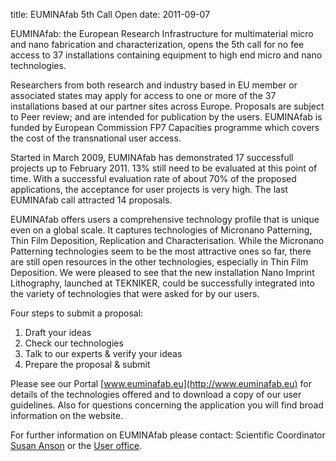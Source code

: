 title: EUMINAfab 5th Call Open
date: 2011-09-07  

EUMINAfab: the European Research Infrastructure for multimaterial micro and nano fabrication and characterization, opens the 5th call for no fee access to 37 installations containing equipment to high end micro and nano technologies.
<!--break-->
Researchers from both research and industry based in EU member or associated states may apply for access to one or more of the 37 installations based at our partner sites across Europe. Proposals are subject to Peer review; and are intended for publication by the users. EUMINAfab is funded by European Commission FP7 Capacities programme which covers the cost of the transnational user access.  

Started in March 2009, EUMINAfab has demonstrated 17 successfull projects up to February 2011. 13% still need to be evaluated at this point of time. With a successful evaluation rate of about 70% of the proposed applications, the acceptance for user projects is very high. The last EUMINAfab call attracted 14 proposals.  

EUMINAfab offers users a comprehensive technology profile that is unique even on a global scale.
It captures technologies of Micronano Patterning, Thin Film Deposition, Replication and Characterisation. While the Micronano Patterning technologies seem to be the most attractive ones so far, there are still open resources in the other technologies, especially in Thin Film Deposition.
We were pleased to see that the new installation Nano Imprint Lithography, launched at TEKNIKER, could be successfully integrated into the variety of technologies that were asked for by our users.  

Four steps to submit a proposal:  
1. Draft your ideas  
2. Check our technologies  
3. Talk to our experts & verify your ideas  
4. Prepare the proposal & submit    

Please see our Portal [www.euminafab.eu](http://www.euminafab.eu) for details of the technologies offered and to download a copy of our user guidelines. Also for questions concerning the application you will find broad information on the website.  

For further information on EUMINAfab please contact: Scientific Coordinator [Susan Anson](mailto:susan.anson@kit.edu) or the [User office](mailto:Thomas.schaller@kit.edu).
